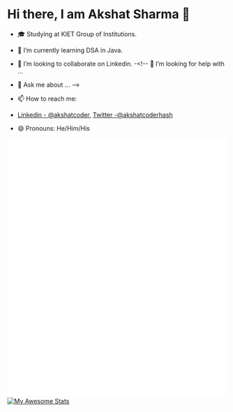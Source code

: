 # Hi there, I am Akshat Sharma 👋

<!--
**akshatcoder-hash/akshatcoder-hash** is a ✨ _special_ ✨ repository because its `README.md` (this file) appears on your GitHub profile. 

Here are some ideas to get you started:-->
- 🎓 Studying at KIET Group of Institutions.
<!-- 🔭 I’m currently working on... -->
- 🌱 I’m currently learning DSA in Java.
- 👯 I’m looking to collaborate on Linkedin.
-<!-- 🤔 I’m looking for help with ... 
- 💬 Ask me about ... -->
- 📫 How to reach me: 
- [Linkedin - @akshatcoder](https://www.linkedin.com/in/akshatcoder/),	 [Twitter -@akshatcoderhash](https://twitter.com/akshatcoderhash)


- 😄 Pronouns: He/Him/His
 <!-- ⚡ Fun fact: I -->
 




![](https://github.com/akshatcoder-hash/github-stats/blob/master/generated/overview.svg)
![](https://github.com/akshatcoder-hash/github-stats/blob/master/generated/languages.svg)
[![My Awesome Stats](https://awesome-github-stats.azurewebsites.net/user-stats/akshatcoder-hash?cardType=github&theme=ayu-mirage)](https://git.io/awesome-stats-card)

